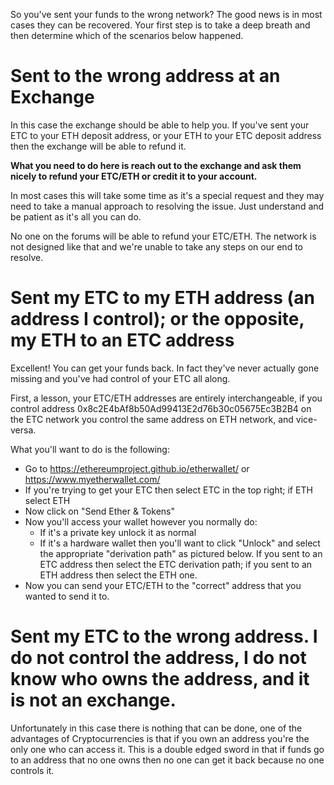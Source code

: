 So you've sent your funds to the wrong network? The good news is in most cases they can be recovered. Your first step is to take a deep breath and then determine which of the scenarios below happened.

# Sent to the wrong address at an Exchange
In this case the exchange should be able to help you. If you've sent your ETC to your ETH deposit address, or your ETH to your ETC deposit address then the exchange will be able to refund it.

**What you need to do here is reach out to the exchange and ask them nicely to refund your ETC/ETH or credit it to your account.**

In most cases this will take some time as it's a special request and they may need to take a manual approach to resolving the issue. Just understand and be patient as it's all you can do. 

No one on the forums will be able to refund your ETC/ETH. The network is not designed like that and we're unable to take any steps on our end to resolve.

# Sent my ETC to my ETH address (an address I control); or the opposite, my ETH to an ETC address
Excellent! You can get your funds back. In fact they've never actually gone missing and you've had control of your ETC all along.

First, a lesson, your ETC/ETH addresses are entirely interchangeable, if you control address 0x8c2E4bAf8b50Ad99413E2d76b30c05675Ec3B2B4 on the ETC network you control the same address on ETH network, and vice-versa.

What you'll want to do is the following:

* Go to https://ethereumproject.github.io/etherwallet/ or https://www.myetherwallet.com/
* If you're trying to get your ETC then select ETC in the top right; if ETH select ETH
* Now click on "Send Ether & Tokens"
* Now you'll access your wallet however you normally do:
	* If it's a private key unlock it as normal
	* If it's a hardware wallet then you'll want to click "Unlock" and select the appropriate "derivation path" as pictured below. If you sent to an ETC address then select the ETC derivation path; if you sent to an ETH address then select the ETH one.
* Now you can send your ETC/ETH to the "correct" address that you wanted to send it to.
	
# Sent my ETC to the wrong address. I do not control the address, I do not know who owns the address, and it is not an exchange.

Unfortunately in this case there is nothing that can be done, one of the advantages of Cryptocurrencies is that if you own an address you're the only one who can access it. This is a double edged sword in that if funds go to an address that no one owns then no one can get it back because no one controls it.

 